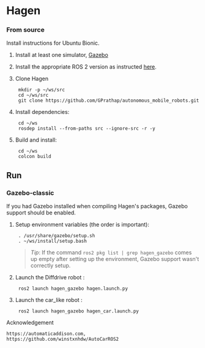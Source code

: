 # Hagen 

### From source

Install instructions for Ubuntu Bionic.

1. Install at least one simulator,
   [Gazebo](http://gazebosim.org/tutorials?cat=install) 

1. Install the appropriate ROS 2 version as instructed
   [here](https://index.ros.org/doc/ros2/Installation/Linux-Install-Debians/).

1. Clone Hagen

        mkdir -p ~/ws/src
        cd ~/ws/src
        git clone https://github.com/GPrathap/autonomous_mobile_robots.git

1. Install dependencies:

        cd ~/ws
        rosdep install --from-paths src --ignore-src -r -y

1. Build and install:

        cd ~/ws
        colcon build

## Run

### Gazebo-classic

If you had Gazebo installed when compiling Hagen's packages, Gazebo support
should be enabled.

1. Setup environment variables (the order is important):

        . /usr/share/gazebo/setup.sh
        . ~/ws/install/setup.bash

    > *Tip*: If the command `ros2 pkg list | grep hagen_gazebo` comes up empty
      after setting up the environment, Gazebo support wasn't correctly setup.

2. Launch the Diffdrive robot :

        ros2 launch hagen_gazebo hagen.launch.py

3. Launch the car_like robot :

        ros2 launch hagen_gazebo hagen_car.launch.py

Acknowledgement

    https://automaticaddison.com, https://github.com/winstxnhdw/AutoCarROS2